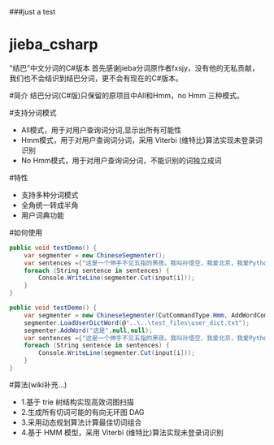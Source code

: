 ###just a test
# jieba_csharp
"结巴"中文分词的C#版本
首先感谢jieba分词原作者fxsjy，没有他的无私贡献，我们也不会结识到结巴分词，更不会有现在的C#版本。

#简介
结巴分词(C#版)只保留的原项目中All和Hmm，no Hmm 三种模式。

#支持分词模式

* All模式，用于对用户查询词分词,显示出所有可能性
* Hmm模式，用于对用户查询词分词，采用 Viterbi (维特比)算法实现未登录词识别
* No Hmm模式，用于对用户查询词分词，不能识别的词独立成词

#特性
* 支持多种分词模式
* 全角统一转成半角
* 用户词典功能

#如何使用
```C#
public void testDemo() {
    var segmenter = new ChineseSegmenter();
    var sentences ={"这是一个伸手不见五指的黑夜。我叫孙悟空，我爱北京，我爱Python和C++。", "我不喜欢日本和服。", "雷猴回归人间。", "工信处女干事每月经过下属科室都要亲口交代24口交换机等技术性器件的安装工作", "结果婚的和尚未结过婚的"};
    foreach (String sentence in sentences) {
        Console.WriteLine(segmenter.Cut(input[i]));
    }
}

public void testDemo() {
    var segmenter = new ChineseSegmenter(CutCommandType.Hmm, AddWordCommandType.Hmm);
    segmenter.LoadUserDictWord(@"..\..\test_files\user_dict.txt");
    segmenter.AddWord("这是",null,null);
    var sentences ={"这是一个伸手不见五指的黑夜。我叫孙悟空，我爱北京，我爱Python和C++。"};
    foreach (String sentence in sentences) {
        Console.WriteLine(segmenter.Cut(input[i]));
    }
}

```
#算法(wiki补充…)
* 1.基于 trie 树结构实现高效词图扫描
* 2.生成所有切词可能的有向无环图 DAG
* 3.采用动态规划算法计算最佳切词组合
* 4.基于 HMM 模型，采用 Viterbi (维特比)算法实现未登录词识别

